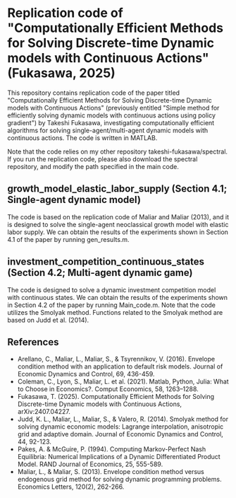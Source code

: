 # Replication code of "Computationally Efficient Methods for Solving Discrete-time Dynamic models with Continuous Actions" (Fukasawa, 2025)

This repository contains replication code of the paper titled "Computationally Efficient Methods for Solving Discrete-time Dynamic models with Continuous Actions" (previously entitled "Simple method for efficiently solving dynamic models with continuous actions using policy gradient") by Takeshi Fukasawa, investigating  computationally efficient algorithms for solving single-agent/multi-agent dynamic models with continuous actions. The code is written in MATLAB.

Note that the code relies on my other repository takeshi-fukasawa/spectral. If you run the replication code, please also download the spectral repository, and modify the path specified in the main code.

## growth_model_elastic_labor_supply (Section 4.1; Single-agent dynamic model)
The code is based on the replication code of Maliar and Maliar (2013), and it is designed to solve the single-agent neoclassical growth model with elastic labor supply. We can obtain the results of the experiments shown in Section 4.1 of the paper by running gen_results.m. 

## investment_competition_continuous_states (Section 4.2; Multi-agent dynamic game)
The code is designed to solve a dynamic investment competition model with continuous states. We can obtain the results of the experiments shown in Section 4.2 of the paper by running Main_code.m. Note that the code utilizes the Smolyak method. Functions related to the Smolyak method are based on Judd et al. (2014).

## References
* Arellano, C., Maliar, L., Maliar, S., & Tsyrennikov, V. (2016). Envelope condition method with an application to default risk models. Journal of Economic Dynamics and Control, 69, 436-459.
* Coleman, C., Lyon, S., Maliar, L. et al. (2021). Matlab, Python, Julia: What to Choose in Economics?. Comput Economics, 58, 1263–1288.
* Fukasawa, T. (2025). Computationally Efficient Methods for Solving Discrete-time Dynamic models with Continuous Actions, arXiv:2407.04227.
* Judd, K. L., Maliar, L., Maliar, S., & Valero, R. (2014). Smolyak method for solving dynamic economic models: Lagrange interpolation, anisotropic grid and adaptive domain. Journal of Economic Dynamics and Control, 44, 92-123.  
* Pakes, A. & McGuire, P. (1994). Computing Markov-Perfect Nash Equilibria: Numerical Implications of a Dynamic Differentiated Product Model. RAND Journal of Economics, 25, 555-589.
* Maliar, L., & Maliar, S. (2013). Envelope condition method versus endogenous grid method for solving dynamic programming problems. Economics Letters, 120(2), 262-266.
